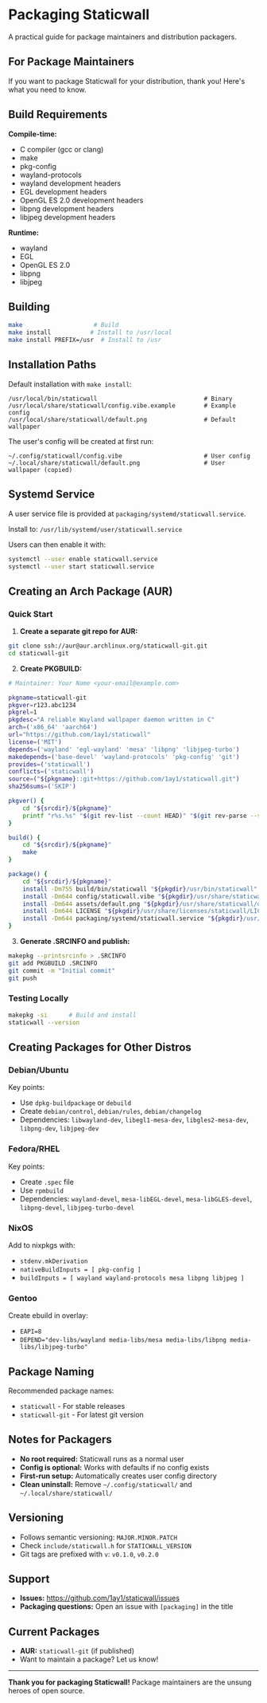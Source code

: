 # Packaging Staticwall

A practical guide for package maintainers and distribution packagers.

## For Package Maintainers

If you want to package Staticwall for your distribution, thank you! Here's what you need to know.

## Build Requirements

**Compile-time:**
- C compiler (gcc or clang)
- make
- pkg-config
- wayland-protocols
- wayland development headers
- EGL development headers
- OpenGL ES 2.0 development headers
- libpng development headers
- libjpeg development headers

**Runtime:**
- wayland
- EGL
- OpenGL ES 2.0
- libpng
- libjpeg

## Building

```bash
make                    # Build
make install           # Install to /usr/local
make install PREFIX=/usr  # Install to /usr
```

## Installation Paths

Default installation with `make install`:

```
/usr/local/bin/staticwall                              # Binary
/usr/local/share/staticwall/config.vibe.example        # Example config
/usr/local/share/staticwall/default.png                # Default wallpaper
```

The user's config will be created at first run:
```
~/.config/staticwall/config.vibe                       # User config
~/.local/share/staticwall/default.png                  # User wallpaper (copied)
```

## Systemd Service

A user service file is provided at `packaging/systemd/staticwall.service`.

Install to: `/usr/lib/systemd/user/staticwall.service`

Users can then enable it with:
```bash
systemctl --user enable staticwall.service
systemctl --user start staticwall.service
```

## Creating an Arch Package (AUR)

### Quick Start

1. **Create a separate git repo for AUR:**
```bash
git clone ssh://aur@aur.archlinux.org/staticwall-git.git
cd staticwall-git
```

2. **Create PKGBUILD:**
```bash
# Maintainer: Your Name <your-email@example.com>

pkgname=staticwall-git
pkgver=r123.abc1234
pkgrel=1
pkgdesc="A reliable Wayland wallpaper daemon written in C"
arch=('x86_64' 'aarch64')
url="https://github.com/1ay1/staticwall"
license=('MIT')
depends=('wayland' 'egl-wayland' 'mesa' 'libpng' 'libjpeg-turbo')
makedepends=('base-devel' 'wayland-protocols' 'pkg-config' 'git')
provides=('staticwall')
conflicts=('staticwall')
source=("${pkgname}::git+https://github.com/1ay1/staticwall.git")
sha256sums=('SKIP')

pkgver() {
    cd "${srcdir}/${pkgname}"
    printf "r%s.%s" "$(git rev-list --count HEAD)" "$(git rev-parse --short HEAD)"
}

build() {
    cd "${srcdir}/${pkgname}"
    make
}

package() {
    cd "${srcdir}/${pkgname}"
    install -Dm755 build/bin/staticwall "${pkgdir}/usr/bin/staticwall"
    install -Dm644 config/staticwall.vibe "${pkgdir}/usr/share/staticwall/config.vibe.example"
    install -Dm644 assets/default.png "${pkgdir}/usr/share/staticwall/default.png"
    install -Dm644 LICENSE "${pkgdir}/usr/share/licenses/staticwall/LICENSE"
    install -Dm644 packaging/systemd/staticwall.service "${pkgdir}/usr/lib/systemd/user/staticwall.service"
}
```

3. **Generate .SRCINFO and publish:**
```bash
makepkg --printsrcinfo > .SRCINFO
git add PKGBUILD .SRCINFO
git commit -m "Initial commit"
git push
```

### Testing Locally

```bash
makepkg -si      # Build and install
staticwall --version
```

## Creating Packages for Other Distros

### Debian/Ubuntu

Key points:
- Use `dpkg-buildpackage` or `debuild`
- Create `debian/control`, `debian/rules`, `debian/changelog`
- Dependencies: `libwayland-dev`, `libegl1-mesa-dev`, `libgles2-mesa-dev`, `libpng-dev`, `libjpeg-dev`

### Fedora/RHEL

Key points:
- Create `.spec` file
- Use `rpmbuild`
- Dependencies: `wayland-devel`, `mesa-libEGL-devel`, `mesa-libGLES-devel`, `libpng-devel`, `libjpeg-turbo-devel`

### NixOS

Add to nixpkgs with:
- `stdenv.mkDerivation`
- `nativeBuildInputs = [ pkg-config ]`
- `buildInputs = [ wayland wayland-protocols mesa libpng libjpeg ]`

### Gentoo

Create ebuild in overlay:
- `EAPI=8`
- `DEPEND="dev-libs/wayland media-libs/mesa media-libs/libpng media-libs/libjpeg-turbo"`

## Package Naming

Recommended package names:
- `staticwall` - For stable releases
- `staticwall-git` - For latest git version

## Notes for Packagers

- **No root required:** Staticwall runs as a normal user
- **Config is optional:** Works with defaults if no config exists
- **First-run setup:** Automatically creates user config directory
- **Clean uninstall:** Remove `~/.config/staticwall/` and `~/.local/share/staticwall/`

## Versioning

- Follows semantic versioning: `MAJOR.MINOR.PATCH`
- Check `include/staticwall.h` for `STATICWALL_VERSION`
- Git tags are prefixed with `v`: `v0.1.0`, `v0.2.0`

## Support

- **Issues:** https://github.com/1ay1/staticwall/issues
- **Packaging questions:** Open an issue with `[packaging]` in the title

## Current Packages

- **AUR:** `staticwall-git` (if published)
- Want to maintain a package? Let us know!

---

**Thank you for packaging Staticwall!** Package maintainers are the unsung heroes of open source.